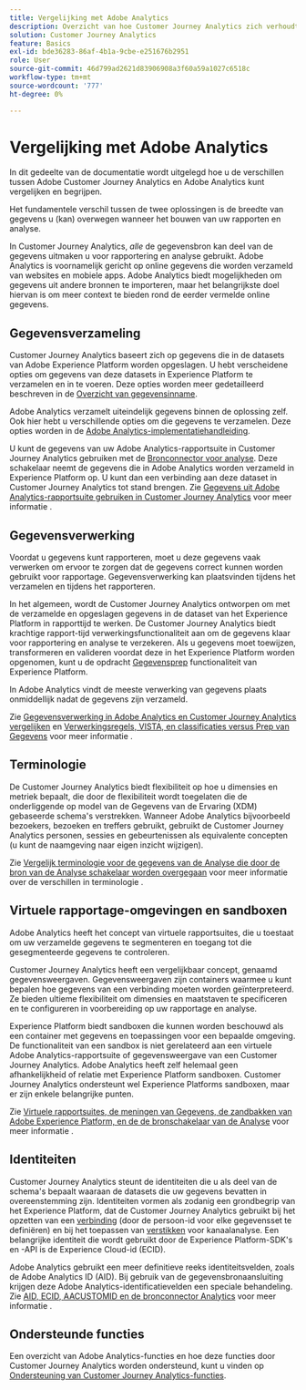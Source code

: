 ```yaml
---
title: Vergelijking met Adobe Analytics
description: Overzicht van hoe Customer Journey Analytics zich verhoudt tot Adobe Analytics.
solution: Customer Journey Analytics
feature: Basics
exl-id: bde36283-86af-4b1a-9cbe-e251676b2951
role: User
source-git-commit: 46d799ad2621d83906908a3f60a59a1027c6518c
workflow-type: tm+mt
source-wordcount: '777'
ht-degree: 0%

---
```


# Vergelijking met Adobe Analytics

In dit gedeelte van de documentatie wordt uitgelegd hoe u de verschillen tussen Adobe Customer Journey Analytics en Adobe Analytics kunt vergelijken en begrijpen.

Het fundamentele verschil tussen de twee oplossingen is de breedte van gegevens u (kan) overwegen wanneer het bouwen van uw rapporten en analyse.

In Customer Journey Analytics, *alle* de gegevensbron kan deel van de gegevens uitmaken u voor rapportering en analyse gebruikt. Adobe Analytics is voornamelijk gericht op online gegevens die worden verzameld van websites en mobiele apps. Adobe Analytics biedt mogelijkheden om gegevens uit andere bronnen te importeren, maar het belangrijkste doel hiervan is om meer context te bieden rond de eerder vermelde online gegevens.

## Gegevensverzameling

Customer Journey Analytics baseert zich op gegevens die in de datasets van Adobe Experience Platform worden opgeslagen. U hebt verscheidene opties om gegevens van deze datasets in Experience Platform te verzamelen en in te voeren. Deze opties worden meer gedetailleerd beschreven in de [Overzicht van gegevensinname](https://experienceleague.adobe.com/docs/analytics-platform/using/cja-data-ingestion/data-ingestion.html?lang=nl-NL).

Adobe Analytics verzamelt uiteindelijk gegevens binnen de oplossing zelf. Ook hier hebt u verschillende opties om die gegevens te verzamelen. Deze opties worden in de [Adobe Analytics-implementatiehandleiding](https://experienceleague.adobe.com/docs/analytics/implementation/home.html?lang=nl-NL).

U kunt de gegevens van uw Adobe Analytics-rapportsuite in Customer Journey Analytics gebruiken met de [Bronconnector voor analyse](https://experienceleague.adobe.com/docs/experience-platform/sources/ui-tutorials/create/adobe-applications/analytics.html?lang=nl-NL). Deze schakelaar neemt de gegevens die in Adobe Analytics worden verzameld in Experience Platform op. U kunt dan een verbinding aan deze dataset in Customer Journey Analytics tot stand brengen. Zie [Gegevens uit Adobe Analytics-rapportsuite gebruiken in Customer Journey Analytics](https://experienceleague.adobe.com/docs/analytics-platform/using/compare-aa-cja/cja-aa-comparison/aa-data-in-cja.html?lang=nl-NL) voor meer informatie .


## Gegevensverwerking

Voordat u gegevens kunt rapporteren, moet u deze gegevens vaak verwerken om ervoor te zorgen dat de gegevens correct kunnen worden gebruikt voor rapportage. Gegevensverwerking kan plaatsvinden tijdens het verzamelen en tijdens het rapporteren.

In het algemeen, wordt de Customer Journey Analytics ontworpen om met de verzamelde en opgeslagen gegevens in de dataset van het Experience Platform in rapporttijd te werken. De Customer Journey Analytics biedt krachtige rapport-tijd verwerkingsfunctionaliteit aan om de gegevens klaar voor rapportering en analyse te verzekeren. Als u gegevens moet toewijzen, transformeren en valideren voordat deze in het Experience Platform worden opgenomen, kunt u de opdracht [Gegevensprep](https://experienceleague.adobe.com/docs/experience-platform/data-prep/home.html?lang=nl-NL) functionaliteit van Experience Platform.

In Adobe Analytics vindt de meeste verwerking van gegevens plaats onmiddellijk nadat de gegevens zijn verzameld.

Zie [Gegevensverwerking in Adobe Analytics en Customer Journey Analytics vergelijken](data-processing-comparisons.md) en [Verwerkingsregels, VISTA, en classificaties versus Prep van Gegevens](https://experienceleague.adobe.com/docs/analytics-platform/using/compare-aa-cja/cja-aa-comparison/pr-vista-dataprep.html?lang=nl-NL) voor meer informatie .


## Terminologie

De Customer Journey Analytics biedt flexibiliteit op hoe u dimensies en metriek bepaalt, die door de flexibiliteit wordt toegelaten die de onderliggende op model van de Gegevens van de Ervaring (XDM) gebaseerde schema&#39;s verstrekken. Wanneer Adobe Analytics bijvoorbeeld bezoekers, bezoeken en treffers gebruikt, gebruikt de Customer Journey Analytics personen, sessies en gebeurtenissen als equivalente concepten (u kunt de naamgeving naar eigen inzicht wijzigen).

Zie [Vergelijk terminologie voor de gegevens van de Analyse die door de bron van de Analyse schakelaar worden overgegaan](https://experienceleague.adobe.com/docs/analytics-platform/using/compare-aa-cja/cja-aa-comparison/terminology.html?lang=nl-NL) voor meer informatie over de verschillen in terminologie .


## Virtuele rapportage-omgevingen en sandboxen

Adobe Analytics heeft het concept van virtuele rapportsuites, die u toestaat om uw verzamelde gegevens te segmenteren en toegang tot die gesegmenteerde gegevens te controleren.

Customer Journey Analytics heeft een vergelijkbaar concept, genaamd gegevensweergaven. Gegevensweergaven zijn containers waarmee u kunt bepalen hoe gegevens van een verbinding moeten worden geïnterpreteerd. Ze bieden ultieme flexibiliteit om dimensies en maatstaven te specificeren en te configureren in voorbereiding op uw rapportage en analyse.

Experience Platform biedt sandboxen die kunnen worden beschouwd als een container met gegevens en toepassingen voor een bepaalde omgeving. De functionaliteit van een sandbox is niet gerelateerd aan een virtuele Adobe Analytics-rapportsuite of gegevensweergave van een Customer Journey Analytics. Adobe Analytics heeft zelf helemaal geen afhankelijkheid of relatie met Experience Platform sandboxen. Customer Journey Analytics ondersteunt wel Experience Platforms sandboxen, maar er zijn enkele belangrijke punten.

Zie [Virtuele rapportsuites, de meningen van Gegevens, de zandbakken van Adobe Experience Platform, en de de bronschakelaar van de Analyse](https://experienceleague.adobe.com/docs/analytics-platform/using/compare-aa-cja/cja-aa-comparison/vrs-dataview-sandbox-adc.html?lang=nl-NL) voor meer informatie .


## Identiteiten

Customer Journey Analytics steunt de identiteiten die u als deel van de schema&#39;s bepaalt waaraan de datasets die uw gegevens bevatten in overeenstemming zijn. Identiteiten vormen als zodanig een grondbegrip van het Experience Platform, dat de Customer Journey Analytics gebruikt bij het opzetten van een [verbinding](../../connections/overview.md) (door de persoon-id voor elke gegevensset te definiëren) en bij het toepassen van [verstikken](../../stitching/overview.md) voor kanaalanalyse. Een belangrijke identiteit die wordt gebruikt door de Experience Platform-SDK&#39;s en -API is de Experience Cloud-id (ECID).

Adobe Analytics gebruikt een meer definitieve reeks identiteitsvelden, zoals de Adobe Analytics ID (AID). Bij gebruik van de gegevensbronaansluiting krijgen deze Adobe Analytics-identificatievelden een speciale behandeling. Zie [AID, ECID, AACUSTOMID en de bronconnector Analytics](https://experienceleague.adobe.com/docs/analytics-platform/using/compare-aa-cja/cja-aa-comparison/aaid-ecid-adc.html?lang=nl-NL) voor meer informatie .


## Ondersteunde functies

Een overzicht van Adobe Analytics-functies en hoe deze functies door Customer Journey Analytics worden ondersteund, kunt u vinden op [Ondersteuning van Customer Journey Analytics-functies](https://experienceleague.adobe.com/docs/analytics-platform/using/compare-aa-cja/cja-aa-comparison/cja-aa.html?lang=nl-NL).
